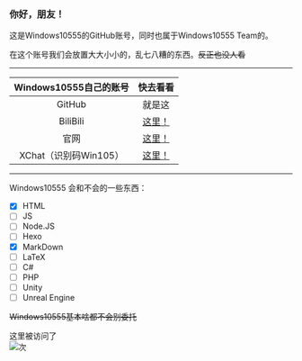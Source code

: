 ### 你好，朋友！
这是Windows10555的GitHub账号，同时也属于Windows10555 Team的。

在这个账号我们会放置大大小小的，乱七八糟的东西。~~反正也没人看~~
___
|Windows10555自己的账号|快去看看|
|:-:|:-:|
|GitHub|就是这|
|BiliBili|[这里！](https://space.bilibili.com/470565541 "无人问津的B站")|
|官网|[这里！](https://www.windows10555.gq/ "比这里完整的多")|
|XChat（识别码Win105）|[这里！](https://xq.kzw.ink/?xq102210 "很好的聊天室，绝大多数时间我在那里")|
___
Windows10555 会和不会的一些东西：
- [x] HTML
- [ ] JS
- [ ] Node.JS
- [ ] Hexo
- [x] MarkDown
- [ ] LaTeX
- [ ] C#
- [ ] PHP
- [ ] Unity
- [ ] Unreal Engine

~~Windows10555基本啥都不会别委托~~


这里被访问了
<br />
<img src="https://profile-counter.glitch.me/Windows10555/count.svg" />次

